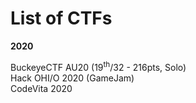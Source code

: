 # List of CTFs


**2020**

BuckeyeCTF AU20 (19<sup>th</sup>/32 - 216pts, Solo)  
Hack OHI/O 2020 (GameJam)  
CodeVita 2020
